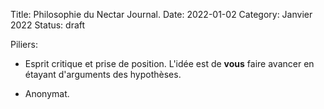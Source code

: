Title: Philosophie du Nectar Journal.
Date: 2022-01-02
Category: Janvier 2022
Status: draft

Piliers:

- Esprit critique et prise de position. L'idée est de **vous** faire avancer en étayant d'arguments des hypothèses.
    
- Anonymat.
